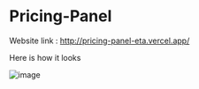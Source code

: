 # Pricing-Panel

Website link : http://pricing-panel-eta.vercel.app/

Here is how it looks 

![image](https://user-images.githubusercontent.com/90172285/136224187-d3cc5dc2-c63e-4032-9833-8ef5a604f928.png)
